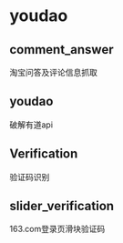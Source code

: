 # youdao

## comment_answer

淘宝问答及评论信息抓取

## youdao

破解有道api

## Verification

验证码识别

## slider_verification

163.com登录页滑块验证码
